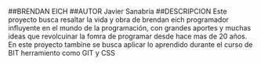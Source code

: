 ##BRENDAN EICH
##AUTOR
Javier Sanabria
##DESCRIPCION
Este proyecto busca resaltar la vida y obra de brendan eich programador influyente en el mundo de la programación, con grandes aportes
y muchas ideas que revolcuinar la fomra de programar desde hace mas de 20 años.
En este proyecto tambine se busca aplicar lo aprendido durante el curso de BIT herramiento como GIT y CSS
